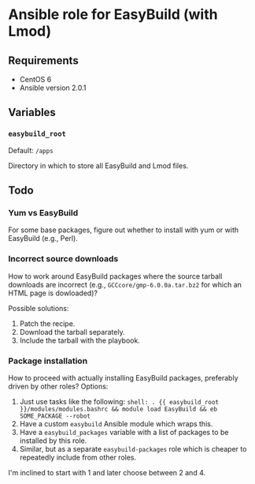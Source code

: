 Ansible role for EasyBuild (with Lmod)
======================================


Requirements
------------

- CentOS 6
- Ansible version 2.0.1


Variables
---------

### `easybuild_root`

Default: `/apps`

Directory in which to store all EasyBuild and Lmod files.


Todo
----

### Yum vs EasyBuild

For some base packages, figure out whether to install with yum or with
EasyBuild (e.g., Perl).

### Incorrect source downloads

How to work around EasyBuild packages where the source tarball downloads are
incorrect (e.g., `GCCcore/gmp-6.0.0a.tar.bz2` for which an HTML page is
dowloaded)?

Possible solutions:

1. Patch the recipe.
2. Download the tarball separately.
3. Include the tarball with the playbook.

### Package installation

How to proceed with actually installing EasyBuild packages, preferably driven
by other roles? Options:

1. Just use tasks like the following:
   `shell: . {{ easybuild_root }}/modules/modules.bashrc && module load EasyBuild && eb SOME_PACKAGE --robot`
2. Have a custom `easybuild` Ansible module which wraps this.
3. Have a `easybuild_packages` variable with a list of packages to be
   installed by this role.
4. Similar, but as a separate `easybuild-packages` role which is cheaper to
   repeatedly include from other roles.

I'm inclined to start with 1 and later choose between 2 and 4.
